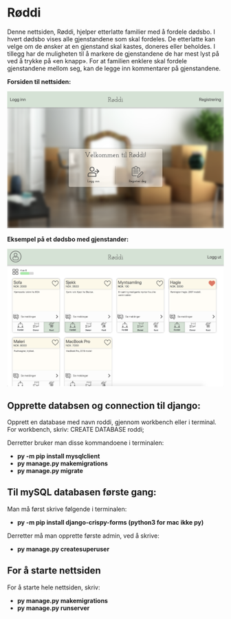# Røddi

Denne nettsiden, Røddi, hjelper etterlatte familier med å fordele dødsbo. I hvert dødsbo vises alle gjenstandene som skal fordeles. De etterlatte kan velge om de ønsker at en gjenstand skal kastes, doneres eller beholdes. I tillegg har de muligheten til å markere de gjenstandene de har mest lyst på ved å trykke på «en knapp». For at familien enklere skal fordele gjenstandene mellom seg, kan de legge inn kommentarer på gjenstandene.

**Forsiden til nettsiden:**

![roddi_1.png](roddi_1.png) 

**Eksempel på et dødsbo med gjenstander:**

![rodd_2.png](rodd_2.png) 

## Opprette databsen og connection til django:

Opprett en database med navn roddi, gjennom workbench eller i terminal. 
For workbench, skriv: CREATE DATABASE roddi;

Derretter bruker man disse kommandoene i terminalen:
- **py -m pip install mysqlclient**
- **py manage.py makemigrations**
- **py manage.py migrate**

 

## Til mySQL databasen første gang:

Man må først skrive følgende i terminalen:

- **py -m pip install django-crispy-forms    (python3 for mac ikke py)**

Derretter må man opprette første admin, ved å skrive:
- **py manage.py createsuperuser**

## For å starte nettsiden

For å starte hele nettsiden, skriv:
- **py manage.py makemigrations**
- **py manage.py runserver**


